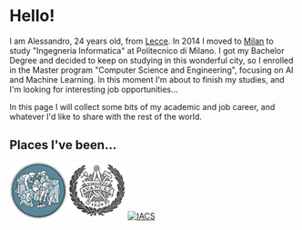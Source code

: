 # Hello!

I am Alessandro, 24 years old, from [Lecce](https://www.youtube.com/watch?v=bdYtSIDzN00&t=52s). In 2014 I moved to [Milan](https://www.youtube.com/watch?v=fL_-mC7DHs8) to study "Ingegneria Informatica" at Politecnico di Milano. 
I got my Bachelor Degree and decided to keep on studying in this wonderful city, so I enrolled in the Master program "Computer Science and Engineering", focusing on AI and Machine Learning. 
In this moment I'm about to finish my studies, and I'm looking for interesting job opportunities...

In this page I will collect some bits of my academic and job career, and whatever I'd like to share with the rest of the world.

## Places I've been...
[![Polimi](/images/polimi.png "Polimi")](https://www.polimi.it/) [![Chalmers](/images/chalmers.png "Chalmers")](https://www.chalmers.se/en) [![IACS](/imags/iacs.png "IACS")](https://iacs.seas.harvard.edu/)
